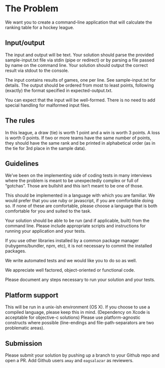 The Problem
===========
We want you to create a command-line application that will calculate the
ranking table for a hockey league.

Input/output
------------
The input and output will be text. Your solution should parse the provided
sample-input.txt file via stdin (pipe or redirect) or by parsing a file passed
by name on the command line. Your solution should output the correct result via
stdout to the console.

The input contains results of games, one per line. See sample-input.txt for
details. The output should be ordered from most to least points, following
(exactly) the format specified in expected-output.txt.

You can expect that the input will be well-formed. There is no need to add
special handling for malformed input files.

The rules
---------
In this league, a draw (tie) is worth 1 point and a win is worth 3 points. A
loss is worth 0 points. If two or more teams have the same number of points,
they should have the same rank and be printed in alphabetical order (as in the
tie for 3rd place in the sample data).

Guidelines
-----------
We’ve been on the implementing side of coding tests in many interviews where the
problem is meant to be unexpectedly complex or full of “gotchas”. Those are bullshit
and this isn’t meant to be one of those.

This should be implemented in a language with which you are familiar. We would
prefer that you use ruby or javascript, if you are comfortable doing so. If none
of these are comfortable, please choose a language that is both comfortable for
you and suited to the task.

Your solution should be able to be run (and if applicable, built) from the
command line. Please include appropriate scripts and instructions for
running your application and your tests.

If you use other libraries installed by a common package manager
(rubygems/bundler, npm, etc), it is not necessary to commit the
installed packages.

We write automated tests and we would like you to do so as well.

We appreciate well factored, object-oriented or functional code.

Please document any steps necessary to run your solution and your tests.

Platform support
----------------
This will be run in a unix-ish environment (OS X). If you choose to use a
compiled language, please keep this in mind. (Dependency on Xcode is acceptable
for objective-c solutions) Please use platform-agnostic constructs where
possible (line-endings and file-path-separators are two problematic areas).

Submission
----------
Please submit your solution by pushing up a branch to your Github repo and open a PR. Add Github users `amay` and `eagsalazar` as reviewers.
